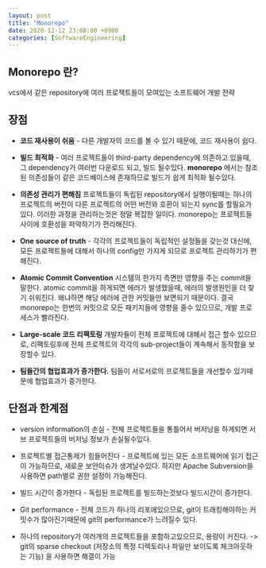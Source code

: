 ```yaml
---
layout: post
title: "Monorepo"
date: 2020-12-12 23:08:00 +0900
categories: [SoftwareEngineering]
---
```


## Monorepo 란?
vcs에서 같은 repository에 여러 프로젝트들이 모여있는 소프트웨어 개발 전략

## 장점

- **코드 재사용이 쉬움** - 다른 개발자의 코드를 볼 수 있기 때문에, 코드 재사용이 쉽다.

- **빌드 최적화** - 여러 프로젝트들이 third-party dependency에 의존하고 있을때, 그 dependency가 여러번 다운로드 되고, 빌드 될수있다. **monorepo** 에서는 참조된 의존성들이 같은 코드베이스에 존재하므로 빌드가 쉽게 최적화 될수있다.

- **의존성 관리가 편해짐**
프로젝트들이 독립된 repository에서 실행이될때는 하나의 프로젝트의 버전이 다른 프로젝트의 어떤 버전와 호환이 되는지 sync를 할필요가 있다. 이러한 과정을 관리하는것은 정말 복잡한 일이다. monorepo는 프로젝트들사이에 호환성을 파악하기가 편리해진다.

- **One source of truth** - 각각의 프로젝트들이 독립적인 설정들을 갖는것 대신에, 모든 프로젝트들에 대해서 하나의 config만 가지게 되므로 프로젝트 관리하기가 편해진다.

- **Atomic Commit Convention**
시스템의 한가지 측면만 영향을 주는 commit을 말한다. atomic commit을 하게되면 에러가 발생했을때, 에러의 발생원인을 더 찾기 쉬워진다. 왜냐하면 해당 에러에 관한 커밋들만 보면되기 때문이다. 
결국 monorepo는 한번의 커밋으로 모든 패키지들에 영향을 줄수 있으므로, 개발 프로세스가 빨라진다.

- **Large-scale 코드 리팩토링**
개발자들이 전체 프로젝트에 대해서 접근 할수 있으므로, 리팩토링후에 전체 프로젝트의 각각의 sub-project들이 계속해서 동작함을 보장할수 있다.

- **팀들간의 협업효과가 증가한다.**
팀들이 서로서로의 프로젝트들을 개선할수 있기때문에 협업효과가 증가한다.

## 단점과 한계점

- version information의 손실 - 전체 프로젝트들을 통틀어서 버저닝을 하게되면 서브 프로젝트들의 버저닝 정보가 손실될수있다.

- 프로젝트별 접근통제가 힘들어진다 - 프로젝트에 있는 모든 소프트웨어에 읽기 접근이 가능하므로, 새로운 보안이슈가 생겨날수있다. 하지만 Apache Subversion을 사용하면 path별로 권한 설정이 가능해진다.

- 빌드 시간이 증가한다 - 독립된 프로젝트를 빌드하는것보다 빌드시간이 증가한다.

- Git performance - 전체 코드가 하나의 리포에있으므로, git이 트래킹해야하는 커밋수가 많아진기때문에 git의 performance가 느려질수 있다.

- 하나의 repository가 여러개의 프로젝트들을 포함하고있으므로, 용량이 커진다. -> git의 sparse checkout (저장소의 특정 디렉토리나 파일만 보이도록 체크아웃하는 기능) 을 사용하면 해결이 가능